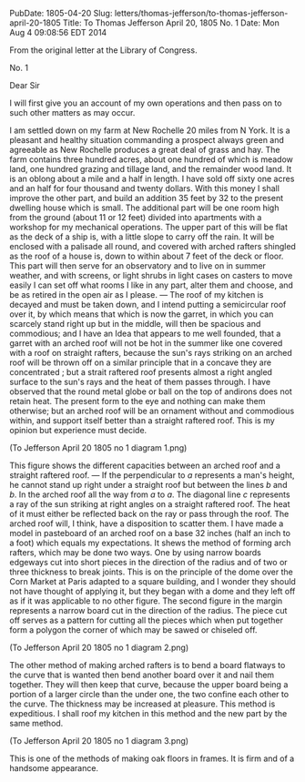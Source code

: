PubDate: 1805-04-20
Slug: letters/thomas-jefferson/to-thomas-jefferson-april-20-1805
Title: To Thomas Jefferson  April 20, 1805 No. 1
Date: Mon Aug  4 09:08:56 EDT 2014

   From the original letter at the Library of Congress.
   
   No. 1

   Dear Sir

   I will first give you an account of my own operations and then pass on to
   such other matters as may occur.

   I am settled down on my farm at New Rochelle 20 miles from N 
   York. It is a pleasant and healthy situation commanding a prospect always
   green and agreeable as New Rochelle produces a great deal of grass and
   hay. The farm contains three hundred acres, about one hundred of which is
   meadow land, one hundred grazing and tillage land, and the remainder wood
   land. It is an oblong about a mile and a half in length. I have sold off
   sixty one acres and an half for four thousand and twenty dollars. With
   this money I shall improve the other part, and build an addition 35 feet
   by 32 to the present dwelling house which is small. The additional part
   will be one room high from the ground (about 11 or 12 feet) divided into
   apartments with a workshop for my mechanical operations. The upper part
   of this will be flat as the deck of a ship is, with a little slope to
   carry off the rain. It will be enclosed with a palisade all round, and
   covered with arched rafters shingled as the roof of a house is, down to
   within about 7 feet of the deck or floor. This part will then serve for an
   observatory and to live on in summer weather, and with screens, or light
   shrubs in light cases on casters to move easily I can set off what rooms I
   like in any part, alter them and choose, and be as retired in the open air
   as I please. &mdash; The roof of my kitchen is decayed and must be taken down, and
   I intend putting a semicircular roof over it, by which means that which is
   now the garret, in which you can scarcely stand right up but in the
   middle, will then be spacious and commodious; and I have an Idea that
   appears to me well founded, that a garret with an arched roof will not be
   hot in the summer like one covered with a roof on straight rafters,
   because the sun's rays striking on an arched roof will be thrown off on a
   similar principle that in a concave they are concentrated ; but a strait
   raftered roof presents almost a right angled surface to the sun's rays and
   the heat of them passes through. I have observed that the round metal
   globe or ball on the top of andirons does not retain heat. The present
   form to the eye and nothing can make them otherwise; but an arched roof will be
   an ornament without and commodious within, and support itself better than
   a straight raftered roof. This is my opinion but experience must decide.

   (To Jefferson April 20 1805 no 1 diagram 1.png)

   This figure shows the different capacities
   between an arched roof and a straight raftered roof. &mdash; If the perpendicular
   to *a* represents a man's height, he cannot stand up right under a straight
   roof but between the lines *b* and *b*. In the arched roof all the way from *a* 
   to *a*. The diagonal line *c* represents a ray of the sun striking at right
   angles on a straight raftered roof. The heat of it must either be
   reflected back on the ray or pass through the roof. The arched roof will,
   I think, have a disposition to scatter them. I have made a model in
   pasteboard of an arched roof on a base 32 inches (half an inch to a foot)
   which equals my expectations. It shews the method of forming arch rafters,
   which may be done two ways. One by using narrow boards edgeways cut into
   short pieces in the direction of the radius and of two or three thickness
   to break joints. This is on the principle of the dome over the Corn Market
   at Paris adapted to a square building, and I wonder they should not have
   thought of applying it, but they began with a dome and they left off as if
   it was applicable to no other figure. The second figure in the margin
   represents a narrow board cut in the direction of the radius. The piece
   cut off serves as a pattern for cutting all the pieces which when put
   together form a polygon the corner of which may be sawed or chiseled off.
   
   (To Jefferson April 20 1805 no 1 diagram 2.png)

   The other method of making arched rafters is to bend a board flatways to
   the curve that is wanted then bend another board over it and nail them
   together. They will then keep that curve, because the upper board being a
   portion of a larger circle than the under one, the two confine each other
   to the curve. The thickness may be increased at pleasure. This method is
   expeditious. I shall roof my kitchen in this method and the new part by
   the same method.

   (To Jefferson April 20 1805 no 1 diagram 3.png)
   
   This is one of the methods of making oak floors in frames. It is firm and of a 
   handsome appearance.

